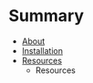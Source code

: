 # Summary

* [About](README.md)
* [Installation](chapter1.md)
* [Resources](resources.md)
   * Resources

